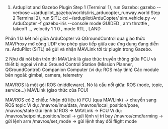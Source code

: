 1. Ardupilot and Gazebo Plugin 
Step 1 (Terminal 1), run Gazebo:
  gazebo --verbose ~/ardupilot_gazebo/worlds/iris_arducopter_runway.world
Step 2 Terminal 2), run SITL:
  cd ~/ardupilot/ArduCopter/
  sim_vehicle.py -v ArduCopter -f gazebo-iris --console
  mode GUIDED , arm throttle , takeoff .., velocity 1 1 0 , mode RTL , LAND

Phần 1 là kết nối giữa ArduCopter và QGroundControl qua giao thức MAVProxy mở cổng UDP cho phép giao tiếp giữa các ứng dụng đang diễn ra. ArduPilot (SITL) sẽ gửi và nhận MAVLink tới từ plugin trong Gazebo.

2 Như đã nói bên trên thì MAVLink là giao thức truyền thông giữa FCU và thiết bị ngoại vi như:
  Ground Control Station (Mission Planner, QGroundControl)
  Companion Computer (ví dụ: ROS máy tính)
  Các module bên ngoài: gimbal, camera, telemetry
  
MAVROS là một gói ROS (middleware).
Nó là cầu nối giữa:
ROS (node, topic, service…)
MAVLink (giao thức của FCU)

MAVROS có 2 chiều:
  Nhận dữ liệu từ FCU (qua MAVLink) → chuyển sang ROS topic
    Ví dụ: /mavros/imu/data, /mavros/local_position/pose, /mavros/state
Gửi lệnh từ ROS → MAVLink → FCU
    Ví dụ: /mavros/setpoint_position/local → gửi lệnh vị trí bay
            /mavros/cmd/arming → gửi lệnh arm
            /mavros/set_mode → gửi lệnh thay đổi flight mode
